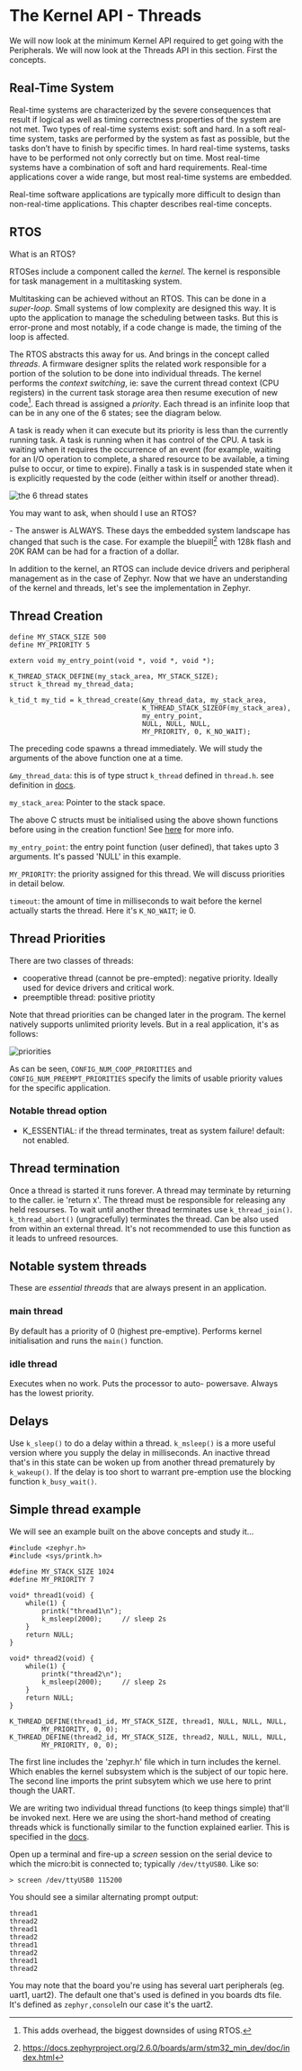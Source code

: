 # The Kernel API - Threads

We will now look at the minimum Kernel API required to get going with the Peripherals. We will now look at the Threads API in this section. First the concepts.

## Real-Time System

Real-time systems are characterized by the severe consequences that result if logical as well as timing correctness properties of the system are not met. Two types of real-time systems exist: soft and hard. In a soft real-time system, tasks are performed by the system as fast as possible, but the tasks don’t have to finish by specific times. In hard real-time systems, tasks have to be performed not only correctly but on time. Most real-time systems have a combination of soft and hard requirements. Real-time applications cover a wide range, but most real-time systems are embedded.

Real-time software applications are typically more difficult to design than non-real-time applications. This chapter describes real-time concepts.

## RTOS

What is an RTOS?

RTOSes include a component called the *kernel*. The kernel is responsible for task management in a multitasking system.

Multitasking can be achieved without an RTOS. This can be done in a *super-loop*. Small systems of low complexity are designed this way. It is upto the application to manage the scheduling between tasks. But this is error-prone and most notably, if a code change is made, the timing of the loop is affected.

The RTOS abstracts this away for us. And brings in the concept called *threads*. A firmware designer splits the related work responsible for a portion of the solution to be done into individual threads. The kernel performs the *context switching*, ie: save the current thread context (CPU registers) in the current task storage area then resume execution of new code[^1]. Each thread is assigned a *priority*. Each thread is an infinite loop that can be in any one of the 6 states; see the diagram below.

A task is ready when it can execute but its priority is less than the currently running task. A task is running when it has control of the CPU. A task is waiting when it requires the occurrence of an event (for example, waiting for an I/O operation to complete, a shared resource to be available, a timing pulse to occur, or time to expire). Finally a task is in suspended state when it is explicitly requested by the code (either within itself or another thread).

![the 6 thread states](./images/thread_states.svg)


You may want to ask, when should I use an RTOS?

\- The answer is ALWAYS.
These days the embedded system landscape has changed that such is the case. For example the bluepill[^2] with 128k flash and 20K RAM can be had for a fraction of a dollar.


In addition to the kernel, an RTOS can include device drivers and peripheral management as in the case of Zephyr.
Now that we have an understanding of the kernel and threads, let's see the implementation in Zephyr.

[^1]: This adds overhead, the biggest downsides of using RTOS.

[^2]: https://docs.zephyrproject.org/2.6.0/boards/arm/stm32_min_dev/doc/index.html

## Thread Creation

```
define MY_STACK_SIZE 500
define MY_PRIORITY 5

extern void my_entry_point(void *, void *, void *);

K_THREAD_STACK_DEFINE(my_stack_area, MY_STACK_SIZE);
struct k_thread my_thread_data;

k_tid_t my_tid = k_thread_create(&my_thread_data, my_stack_area,
                                 K_THREAD_STACK_SIZEOF(my_stack_area),
                                 my_entry_point,
                                 NULL, NULL, NULL,
                                 MY_PRIORITY, 0, K_NO_WAIT);
```

The preceding code spawns a thread immediately. We will study the arguments of the above function one at a time.

```&my_thread_data```: this is of type struct ```k_thread``` defined in ```thread.h```. see definition in [docs](https://docs.zephyrproject.org/latest/reference/kernel/threads/index.html#structk__thread).

```my_stack_area```: Pointer to the stack space. 

The above C structs must be initialised using the above shown functions before using in the creation function! See [here](https://docs.zephyrproject.org/latest/reference/kernel/threads/index.html#c.k_thread_create) for more info.

```my_entry_point```: the entry point function (user defined), that takes upto 3 arguments. It's passed 'NULL' in this example.

```MY_PRIORITY```: the priority assigned for this thread. We will discuss priorities in detail below.

```timeout```: the amount of time in milliseconds to wait before the kernel actually starts the thread. Here it's ```K_NO_WAIT```; ie 0.

## Thread Priorities

There are two classes of threads:
- cooperative thread (cannot be pre-empted): negative priority. Ideally used for device drivers and critical work.
- preemptible thread: positive priotity

Note that thread priorities can be changed later in the program. The kernel natively supports unlimited priority levels. But in a real application, it's as follows:

![priorities](./images/priorities.svg)

As can be seen, ```CONFIG_NUM_COOP_PRIORITIES``` and ```CONFIG_NUM_PREEMPT_PRIORITIES``` specify the limits of usable priority values for the specific application.

### Notable thread option
- K_ESSENTIAL: if the thread terminates, treat as system failure! default: not enabled.

## Thread termination

Once a thread is started it runs forever. A thread may terminate by returning to the caller. ie 'return x'. The thread must be responsible for releasing any held resourses.
To wait until another thread terminates use ```k_thread_join()```.
```k_thread_abort()``` (ungracefully)  terminates the thread. Can be also used from within an external thread. It's not recommended to use this function as it leads to unfreed resources.

## Notable system threads

These are *essential threads* that are always present in an application.

### main thread

By default has a priority of 0 (highest pre-emptive). Performs kernel initialisation and runs the ```main()``` function.

### idle thread

Executes when no work. Puts the processor to auto- powersave. Always has the lowest priority.

## Delays

Use ```k_sleep()``` to do a delay within a thread. ```k_msleep()``` is a more useful version where you supply the delay in milliseconds. An inactive thread that's in this state can be woken up from another thread prematurely by ```k_wakeup()```. If the delay is too short to warrant pre-emption use the blocking function ```k_busy_wait()```.

## Simple thread example

We will see an example built on the above concepts and study it...

```
#include <zephyr.h>
#include <sys/printk.h>

#define MY_STACK_SIZE 1024
#define MY_PRIORITY 7

void* thread1(void) {
	while(1) {
		printk("thread1\n");
		k_msleep(2000);		// sleep 2s
	}
	return NULL;
}

void* thread2(void) {
	while(1) {
		printk("thread2\n");
		k_msleep(2000);		// sleep 2s
	}
	return NULL;
}

K_THREAD_DEFINE(thread1_id, MY_STACK_SIZE, thread1, NULL, NULL, NULL,
		MY_PRIORITY, 0, 0);
K_THREAD_DEFINE(thread2_id, MY_STACK_SIZE, thread2, NULL, NULL, NULL,
		MY_PRIORITY, 0, 0);

```

The first line includes the 'zephyr.h' file which in turn includes the kernel. Which enables the kernel subsystem which is the subject of our topic here. The second line imports the print subsytem which we use here to print though the UART.

We are writing two individual thread functions (to keep things simple) that'll be invoked next. Here we are using the short-hand method of creating threads whick is functionally similar to the function explained earlier. This is specified in the [docs](https://docs.zephyrproject.org/latest/reference/kernel/threads/index.html#spawning-a-thread).

Open up a terminal and fire-up a *screen* session on the serial device to which the micro:bit is connected to; typically ```/dev/ttyUSB0```. Like so:
```
> screen /dev/ttyUSB0 115200
```
You should see a similar alternating prompt output:
```
thread1
thread2
thread1
thread2
thread1
thread2
thread1
thread2
```

You may note that the board you're using has several uart peripherals (eg. uart1, uart2). The default one that's used is defined in you boards dts file. It's defined as ```zephyr,console```In our case it's the uart2.
